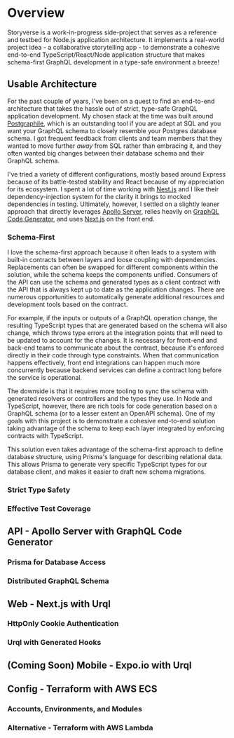 # Overview

Storyverse is a work-in-progress side-project that serves as a reference and testbed for Node.js application architecture. It implements a real-world project idea - a collaborative storytelling app - to demonstrate a cohesive end-to-end TypeScript/React/Node application structure that makes schema-first GraphQL development in a type-safe environment a breeze!

## Usable Architecture

For the past couple of years, I've been on a quest to find an end-to-end architecture that takes the hassle out of strict, type-safe GraphQL application development. My chosen stack at the time was built around [Postgraphile](https://www.graphile.org/postgraphile/), which is an outstanding tool if you are adept at SQL and you want your GraphQL schema to closely resemble your Postgres database schema. I got frequent feedback from clients and team members that they wanted to move further _away_ from SQL rather than embracing it, and they often wanted big changes between their database schema and their GraphQL schema.

I've tried a variety of different configurations, mostly based around Express because of its battle-tested stability and React because of my appreciation for its ecosystem. I spent a lot of time working with [Nest.js](https://nestjs.com/) and I like their dependency-injection system for the clarity it brings to mocked dependencies in testing. Ultimately, however, I settled on a slightly leaner approach that directly leverages [Apollo Server](https://www.apollographql.com/docs/apollo-server/), relies heavily on [GraphQL Code Generator](https://graphql-code-generator.com/), and uses [Next.js](https://nextjs.org/) on the front end.

### Schema-First

I love the schema-first approach because it often leads to a system with built-in contracts between layers and loose coupling with dependencies. Replacements can often be swapped for different components within the solution, while the schema keeps the components unified. Consumers of the API can use the schema and generated types as a client contract with the API that is always kept up to date as the application changes. There are numerous opportunities to automatically generate additional resources and development tools based on the contract.

For example, if the inputs or outputs of a GraphQL operation change, the resulting TypeScript types that are generated based on the schema will also change, which throws type errors at the integration points that will need to be updated to account for the changes. It is necessary for front-end and back-end teams to communicate about the contract, because it's enforced directly in their code through type constraints. When that communication happens effectively, front end integrations can happen much more concurrently because backend services can define a contract long before the service is operational.

The downside is that it requires more tooling to sync the schema with generated resolvers or controllers and the types they use. In Node and TypeScript, however, there are rich tools for code generation based on a GraphQL schema (or to a lesser extent an OpenAPI schema). One of my goals with this project is to demonstrate a cohesive end-to-end solution taking advantage of the schema to keep each layer integrated by enforcing contracts with TypeScript.

This solution even takes advantage of the schema-first approach to define database structure, using Prisma's language for describing relational data. This allows Prisma to generate very specific TypeScript types for our database client, and makes it easier to draft new schema migrations.

### Strict Type Safety

### Effective Test Coverage

## API - Apollo Server with GraphQL Code Generator

### Prisma for Database Access

### Distributed GraphQL Schema

## Web - Next.js with Urql

### HttpOnly Cookie Authentication

### Urql with Generated Hooks

## (Coming Soon) Mobile - Expo.io with Urql

## Config - Terraform with AWS ECS

### Accounts, Environments, and Modules

### Alternative - Terraform with AWS Lambda
